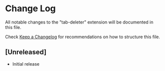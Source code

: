 # Change Log

All notable changes to the "tab-deleter" extension will be documented in this file.

Check [Keep a Changelog](http://keepachangelog.com/) for recommendations on how to structure this file.

## [Unreleased]

- Initial release
